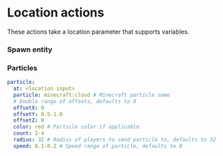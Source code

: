 # Location actions

These actions take a location parameter that supports variables.

### Spawn entity

### Particles

```yaml
particle:
  at: <location input>
  particle: minecraft:cloud # Minecraft particle name
  # Double range of offsets, defaults to 0
  offsetX: 0
  offsetY: 0.5-1.0
  offsetZ: 0
  color: red # Particle color if applicable
  count: 2-4
  radius: 32 # Radius of players to send particle to, defaults to 32
  speed: 0.1-0.2 # Speed range of particle, defaults to 0
```

